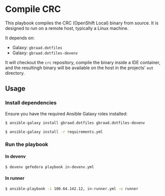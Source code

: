 Compile CRC
===========


This playbook compiles the CRC (OpenShift Local) binary from source. It is designed to run on a remote host, typically a Linux machine.

It depends on:

  - Galaxy: `gbraad.dotfiles`
  - Galaxy: `gbraad.dotfiles-devenv`

It will checkout the `crc` repository, compile the binary inside a IDE container, and the resultingh binary will be available on the host in the 
projects' `out` directory.



## Usage

### Install dependencies

Ensure you have the required Ansible Galaxy roles installed:
```zsh
$ ansible-galaxy install gbraad.dotfiles gbraad.dotfiles-devenv
```

```zsh
$ ansible-galaxy install -r requirements.yml
```


### Run the playbook

#### In devenv
```zsh
$ devenv gefedora playbook in-devenv.yml
```

#### In runner
```zsh
$ ansible-playbook -i 100.64.142.12, in-runner.yml -u runner
```
